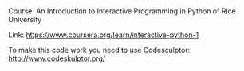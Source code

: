 # 
Course: An Introduction to Interactive Programming in Python of Rice University

Link: https://www.coursera.org/learn/interactive-python-1

To make this code work you need to use Codesculptor: http://www.codeskulptor.org/
